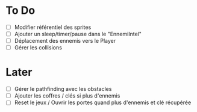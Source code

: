 # To Do

- [ ] Modifier référentiel des sprites
- [ ] Ajouter un sleep/timer/pause dans le "EnnemiIntel"
- [ ] Déplacement des ennemis vers le Player
- [ ] Gérer les collisions

# Later
- [ ] Gérer le pathfinding avec les obstacles
- [ ] Ajouter les coffres / clés si plus d'ennemis
- [ ] Reset le jeux / Ouvrir les portes quand plus d'ennemis et clé récupérée
